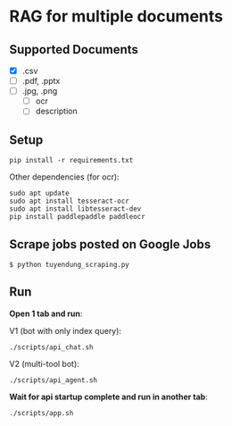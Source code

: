 # RAG for multiple documents

## Supported Documents
- [x] .csv
- [ ] .pdf, .pptx
- [ ] .jpg, .png
  - [ ] ocr
  - [ ] description

## Setup
```
pip install -r requirements.txt
```

Other dependencies (for ocr):
```
sudo apt update
sudo apt install tesseract-ocr
sudo apt install libtesseract-dev
pip install paddlepaddle paddleocr
```

## Scrape jobs posted on Google Jobs
```
$ python tuyendung_scraping.py
```

## Run
**Open 1 tab and run**:

V1 (bot with only index query):
```
./scripts/api_chat.sh
```

V2 (multi-tool bot):
```
./scripts/api_agent.sh
```

**Wait for api startup complete and run in another tab**:
```
./scripts/app.sh
```
